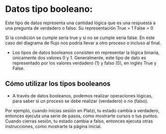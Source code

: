 # Datos tipo booleano: 

Este tipo de datos representa una cantidad lógica que es una respuesta a una pregunta de verdadero o falso.
Su representación
True = 1
False = 0





Si la condición se cumple sería true y si no se cumple sería false. En este caso del diagrama de flujo nos podría llevar a otro proceso o incluso al final.

- Los tipos de datos booleanos consisten en representar la lógica binaria, únicamente dos valores 0 y 1. Generalmente, este tipo de dato es representado por los valores verdadero (1) y falso (0), en inglés True y False.

## Cómo utilizar los tipos booleanos

- A través de datos booleanos, podemos realizar operaciones lógicas, para saber si un proceso se debe realizar (verdadero) o no (falso).

Por ejemplo, cuando inicias sesión en Platzi, tu estado cambia a verdadero, entonces ejecuta una serie de pasos, como mostrarte cursos o tus puntos. Cuando cierras sesión, tu estado cambia a falso, entonces ejecuta otras instrucciones, como mostrarte la página inicial.
